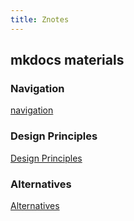 ```yaml
---
title: Znotes
---
```


## mkdocs materials

### Navigation

[navigation][def]

[def]: https://squidfunk.github.io/mkdocs-material/setup/setting-up-navigation/#navigation-pruning

### Design Principles

[Design Principles](https://squidfunk.github.io/mkdocs-material/philosophy/#design-principles)

### Alternatives

[Alternatives](https://squidfunk.github.io/mkdocs-material/alternatives/#alternativesre)